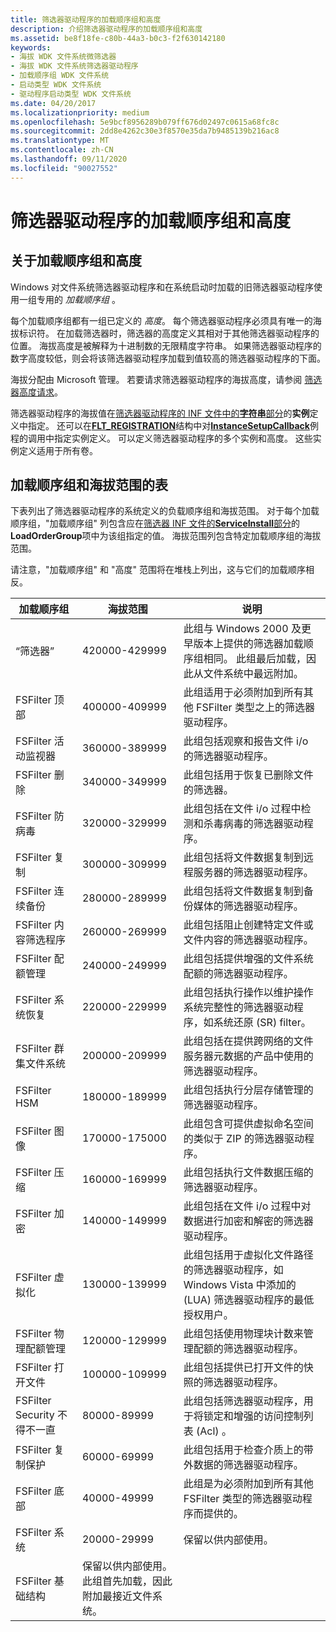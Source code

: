 ```yaml
---
title: 筛选器驱动程序的加载顺序组和高度
description: 介绍筛选器驱动程序的加载顺序组和高度
ms.assetid: be8f18fe-c80b-44a3-b0c3-f2f630142180
keywords:
- 海拔 WDK 文件系统微筛选器
- 海拔 WDK 文件系统筛选器驱动程序
- 加载顺序组 WDK 文件系统
- 启动类型 WDK 文件系统
- 驱动程序启动类型 WDK 文件系统
ms.date: 04/20/2017
ms.localizationpriority: medium
ms.openlocfilehash: 5e9bcf8956289b079ff676d02497c0615a68fc8c
ms.sourcegitcommit: 2dd8e4262c30e3f8570e35da7b9485139b216ac8
ms.translationtype: MT
ms.contentlocale: zh-CN
ms.lasthandoff: 09/11/2020
ms.locfileid: "90027552"
---
```

# <a name="load-order-groups-and-altitudes-for-filter-drivers"></a>筛选器驱动程序的加载顺序组和高度

## <a name="about-load-order-groups-and-altitudes"></a>关于加载顺序组和高度

Windows 对文件系统筛选器驱动程序和在系统启动时加载的旧筛选器驱动程序使用一组专用的 *加载顺序组* 。

每个加载顺序组都有一组已定义的 *高度*。 每个筛选器驱动程序必须具有唯一的海拔标识符。 在加载筛选器时，筛选器的高度定义其相对于其他筛选器驱动程序的位置。 海拔高度是被解释为十进制数的无限精度字符串。 如果筛选器驱动程序的数字高度较低，则会将该筛选器驱动程序加载到值较高的筛选器驱动程序的下面。

海拔分配由 Microsoft 管理。 若要请求筛选器驱动程序的海拔高度，请参阅 [筛选器高度请求](minifilter-altitude-request.md)。

筛选器驱动程序的海拔值在[筛选器驱动程序的 INF 文件中的**字符串**部分](creating-an-inf-file-for-a-minifilter-driver.md)的**实例**定义中指定。 还可以在[**FLT_REGISTRATION**](https://docs.microsoft.com/windows-hardware/drivers/ddi/fltkernel/ns-fltkernel-_flt_registration)结构中对[**InstanceSetupCallback**](https://docs.microsoft.com/windows-hardware/drivers/ddi/fltkernel/nc-fltkernel-pflt_instance_setup_callback)例程的调用中指定实例定义。 可以定义筛选器驱动程序的多个实例和高度。 这些实例定义适用于所有卷。

## <a name="table-of-load-order-groups-and-altitude-ranges"></a>加载顺序组和海拔范围的表

下表列出了筛选器驱动程序的系统定义的负载顺序组和海拔范围。 对于每个加载顺序组，"加载顺序组" 列包含应在[筛选器 INF 文件的**ServiceInstall**部分](creating-an-inf-file-for-a-minifilter-driver.md)的**LoadOrderGroup**项中为该组指定的值。 海拔范围列包含特定加载顺序组的海拔范围。

请注意，"加载顺序组" 和 "高度" 范围将在堆栈上列出，这与它们的加载顺序相反。

加载顺序组 | 海拔范围 | 说明 |
| -------------- | -------------- | ----------- |
| “筛选器” | 420000-429999 | 此组与 Windows 2000 及更早版本上提供的筛选器加载顺序组相同。 此组最后加载，因此从文件系统中最远附加。 |
| FSFilter 顶部 | 400000-409999 | 此组适用于必须附加到所有其他 FSFilter 类型之上的筛选器驱动程序。 |
| FSFilter 活动监视器 | 360000-389999 | 此组包括观察和报告文件 i/o 的筛选器驱动程序。 |
| FSFilter 删除 | 340000-349999 | 此组包括用于恢复已删除文件的筛选器。 |
| FSFilter 防病毒 | 320000-329999 | 此组包括在文件 i/o 过程中检测和杀毒病毒的筛选器驱动程序。 |
| FSFilter 复制 | 300000-309999 | 此组包括将文件数据复制到远程服务器的筛选器驱动程序。 |
| FSFilter 连续备份 | 280000-289999 | 此组包括将文件数据复制到备份媒体的筛选器驱动程序。 |
| FSFilter 内容筛选程序 | 260000-269999 | 此组包括阻止创建特定文件或文件内容的筛选器驱动程序。 |
| FSFilter 配额管理 | 240000-249999 | 此组包括提供增强的文件系统配额的筛选器驱动程序。 |
| FSFilter 系统恢复 | 220000-229999 | 此组包括执行操作以维护操作系统完整性的筛选器驱动程序，如系统还原 (SR) filter。 |
| FSFilter 群集文件系统 | 200000-209999 | 此组包括在提供跨网络的文件服务器元数据的产品中使用的筛选器驱动程序。 |
| FSFilter HSM | 180000-189999 | 此组包括执行分层存储管理的筛选器驱动程序。 |
| FSFilter 图像 | 170000-175000 | 此组包含可提供虚拟命名空间的类似于 ZIP 的筛选器驱动程序。 |
| FSFilter 压缩 | 160000-169999 | 此组包括执行文件数据压缩的筛选器驱动程序。 |
| FSFilter 加密 | 140000-149999 | 此组包括在文件 i/o 过程中对数据进行加密和解密的筛选器驱动程序。 |
| FSFilter 虚拟化 | 130000-139999 | 此组包括用于虚拟化文件路径的筛选器驱动程序，如 Windows Vista 中添加的 (LUA) 筛选器驱动程序的最低授权用户。 |
| FSFilter 物理配额管理 | 120000-129999 | 此组包括使用物理块计数来管理配额的筛选器驱动程序。 |
| FSFilter 打开文件 | 100000-109999 | 此组包括提供已打开文件的快照的筛选器驱动程序。 |
| FSFilter Security 不得不一直 | 80000-89999 | 此组包括筛选器驱动程序，用于将锁定和增强的访问控制列表 (Acl) 。 |
| FSFilter 复制保护 | 60000-69999 | 此组包括用于检查介质上的带外数据的筛选器驱动程序。 |
| FSFilter 底部 | 40000-49999 | 此组是为必须附加到所有其他 FSFilter 类型的筛选器驱动程序而提供的。 |
| FSFilter 系统 | 20000-29999 | 保留以供内部使用。 |
| FSFilter 基础结构 | 保留以供内部使用。 此组首先加载，因此附加最接近文件系统。 |
